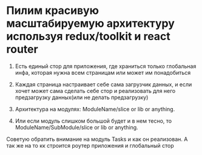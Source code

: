 # Пилим красивую масштабируемую архитектуру используя redux/toolkit и react router


1. Есть единый стор для приложения, где храниться только глобальная инфа, которая нужна всем страницам или может им понадобиться

2. Каждая страница настраивает себе сама загрузчик данных, и если хочет может сама сделать себе стор и реализовать для него предзагрузку данных(или не делать предзагрузку)

3. Архитектура на модулях: ModuleName/slice or lib or anything.

4. Или если модуль слишком большой будет и в нем тесно, то ModuleName/SubModule/slice or lib or anything.

Советую обратить внимание на модуль Tasks и как он реализован. А так же на то кк строится роутер приложения и глобальный стор
